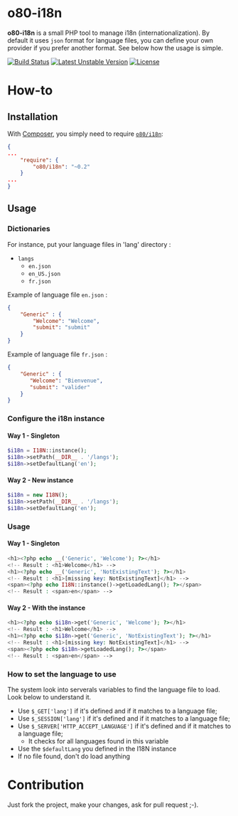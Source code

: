 # o80-i18n

**o80-i18n** is a small PHP tool to manage i18n (internationalization). By default it uses `json` format for language files, you can define your own provider if you prefer another format.
See below how the usage is simple.

[![Build Status](https://travis-ci.org/olivierperez/o80-i18n.svg)](https://travis-ci.org/olivierperez/o80-i18n)
[![Latest Unstable Version](https://poser.pugx.org/o80/i18n/v/unstable.svg)](https://packagist.org/packages/o80/i18n)
[![License](https://poser.pugx.org/o80/i18n/license.svg)](https://tldrlegal.com/l/apache2)

# How-to

## Installation

With [Composer](http://getcomposer.org/), you simply need to require [`o80/i18n`](https://packagist.org/packages/o80/i18n):

```json
{
...
    "require": {
        "o80/i18n": "~0.2"
    }
...
}
```

## Usage

### Dictionaries

For instance, put your language files in 'lang' directory :

* `langs`
    * `en.json`
    * `en_US.json`
    * `fr.json`

Example of language file `en.json` :

```json
{
    "Generic" : {
        "Welcome": "Welcome",
        "submit": "submit"
    }
}
```

Example of language file `fr.json` :

```json
{
    "Generic" : {
       "Welcome": "Bienvenue",
       "submit": "valider"
    }
}
```

### Configure the i18n instance

#### Way 1 - Singleton

```php
$i18n = I18N::instance();
$i18n->setPath(__DIR__ . '/langs');
$i18n->setDefaultLang('en');
```

#### Way 2 - New instance

```php
$i18n = new I18N();
$i18n->setPath(__DIR__ . '/langs');
$i18n->setDefaultLang('en');
```

### Usage

#### Way 1 - Singleton

```php
<h1><?php echo __('Generic', 'Welcome'); ?></h1>
<!-- Result : <h1>Welcome</h1> -->
<h1><?php echo __('Generic', 'NotExistingText'); ?></h1>
<!-- Result : <h1>[missing key: NotExistingText]</h1> -->
<span><?php echo I18N::instance()->getLoadedLang(); ?></span>
<!-- Result : <span>en</span> -->
```

#### Way 2 - With the instance

```php
<h1><?php echo $i18n->get('Generic', 'Welcome'); ?></h1>
<!-- Result : <h1>Welcome</h1> -->
<h1><?php echo $i18n->get('Generic', 'NotExistingText'); ?></h1>
<!-- Result : <h1>[missing key: NotExistingText]</h1> -->
<span><?php echo $i18n->getLoadedLang(); ?></span>
<!-- Result : <span>en</span> -->
```

### How to set the language to use

The system look into serverals variables to find the language file to load. Look below to understand it.

* Use `$_GET['lang']` if it's defined and if it matches to a language file;
* Use `$_SESSION['lang']` if it's defined and if it matches to a language file;
* Use `$_SERVER['HTTP_ACCEPT_LANGUAGE']` if it's defined and if it matches to a language file;
    * It checks for all languages found in this variable
* Use the `$defaultLang` you defined in the I18N instance
* If no file found, don't do load anything

# Contribution

Just fork the project, make your changes, ask for pull request ;-).
